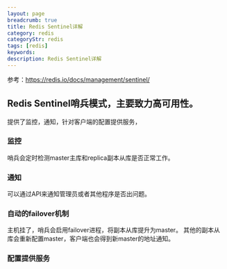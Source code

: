 ```yaml
---
layout: page
breadcrumb: true
title: Redis Sentinel详解
category: redis
categoryStr: redis
tags: [redis]
keywords:
description: Redis Sentinel详解
---
```


参考：https://redis.io/docs/management/sentinel/

## Redis Sentinel哨兵模式，主要致力高可用性。
提供了监控，通知，针对客户端的配置提供服务，

### 监控
哨兵会定时检测master主库和replica副本从库是否正常工作。
### 通知
可以通过API来通知管理员或者其他程序是否出问题。
### 自动的failover机制
主机挂了，哨兵会启用failover进程，将副本从库提升为master。
其他的副本从库会重新配置master，客户端也会得到新master的地址通知。
### 配置提供服务

